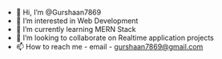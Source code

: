 - 👋 Hi, I’m @Gurshaan7869
- 👀 I’m interested in Web Development
- 🌱 I’m currently learning MERN Stack
- 💞️ I’m looking to collaborate on Realtime application projects
- 📫 How to reach me - email - gurshaan7869@gmail.com

<!---
Gurshaan7869/Gurshaan7869 is a ✨ special ✨ repository because its `README.md` (this file) appears on your GitHub profile.
You can click the Preview link to take a look at your changes.
--->
